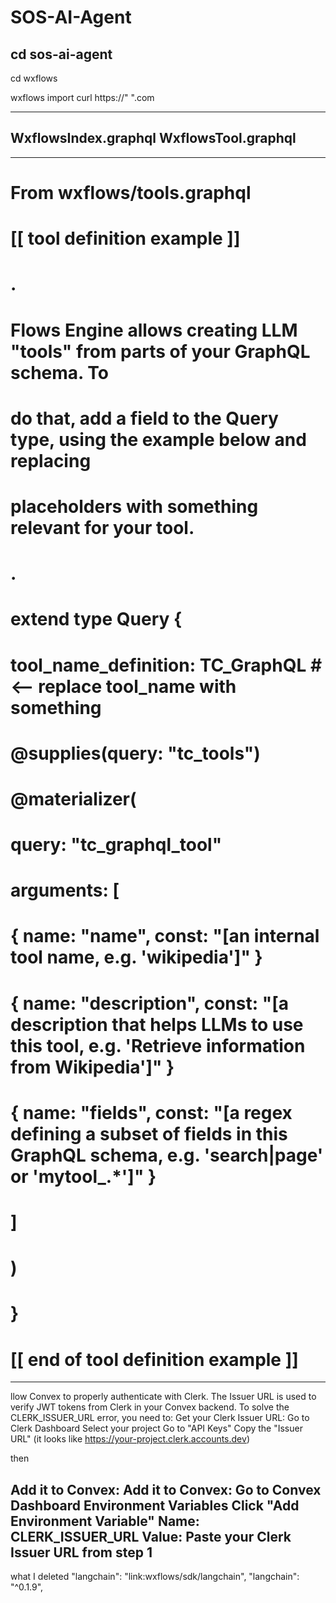 # SOS-AI-Agent


cd sos-ai-agent
-------------------------------------------------------------
cd wxflows

wxflows import curl https://" ".com

------------------------------------------------------------------------------------------------------------------------------------
WxflowsIndex.graphql
WxflowsTool.graphql
------------------------------------------------------------------------------------------------------------------------------------


------------------------------------------------------------------------------------------------------------------------------------
# From wxflows/tools.graphql
# [[ tool definition example ]]
# .
# Flows Engine allows creating LLM "tools" from parts of your GraphQL schema. To
# do that, add a field to the Query type, using the example below and replacing
# placeholders with something relevant for your tool.
# .
# extend type Query {
#   tool_name_definition: TC_GraphQL # <-- replace tool_name with something
#     @supplies(query: "tc_tools")
#     @materializer(
#       query: "tc_graphql_tool"
#       arguments: [
#         { name: "name", const: "[an internal tool name, e.g. 'wikipedia']" }
#         { name: "description", const: "[a description that helps LLMs to use this tool, e.g. 'Retrieve information from Wikipedia']" }
#         { name: "fields", const: "[a regex defining a subset of fields in this GraphQL schema, e.g. 'search|page' or 'mytool_.*']" }
#       ]
#     )
# }
# [[ end of tool definition example ]]

------------------------------------------------------------------------------------------------------------------------------------
llow Convex to properly authenticate with Clerk. The Issuer URL is used to verify JWT tokens from Clerk in your Convex backend.
To solve the CLERK_ISSUER_URL error, you need to:
Get your Clerk Issuer URL:
Go to Clerk Dashboard
Select your project
Go to "API Keys"
Copy the "Issuer URL" (it looks like https://your-project.clerk.accounts.dev)

then


Add it to Convex:
Add it to Convex:
Go to Convex Dashboard Environment Variables
Click "Add Environment Variable"
Name: CLERK_ISSUER_URL
Value: Paste your Clerk Issuer URL from step 1
------------------------------------------------------------------------------------------------------------------------------------
what I deleted "langchain": "link:wxflows/sdk/langchain",
"langchain": "^0.1.9",